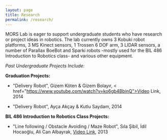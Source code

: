 ```yaml
---
layout: page
title: Research
permalink: /research/
---
```


MORS Lab is eager to support undergraduate students who have research or project ideas in robotics. The lab currently owns 3 Kobuki robot platforms, 3 MS Kinect sensors, 1 Trossen 6 DOF arm, 3 LIDAR sensors, a number of Parallax BoeBot and Sparki robots -mostly used for the BIL 486 Introduction to Robotics class- and various other equipment. 

<em>Past Undergraduate Projects Include:</em>

<b>Graduation Projects:</b>

- "Delivery Robot", Gizem Köten & Gizem Bolayır, < href="https://www.youtube.com/watch?v=ko6gb4BbinQ">Video Link</a>, 2014

- "Delivery Robot", Ayça Akçay & Kutlu Saydam, 2014


<b>BIL 486 Introduction to Robotics Class Projects:</b>


- "Line following / Obstacle Avoiding / Maze Robot", Sıla Şibil, İdil Hocaoğlu, Ali Can Albayrak, 
<a href="https://www.youtube.com/watch?v=mK7E-GPM5EY">Video Link</a>, 2013
